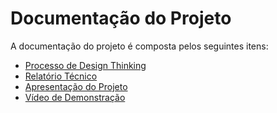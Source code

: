 # Documentação do Projeto

A documentação do projeto é composta pelos seguintes itens: 
 - [Processo de Design Thinking](concepcao/MIRO.pdf)
 - [Relatório Técnico](relatorio/Relatorio%20Tecnico%20-%20TEMPLATE.md)
 - [Apresentação do Projeto](apresentacao/TIAW2.pptx)
 - [Vídeo de Demonstração](https://youtube.com)

